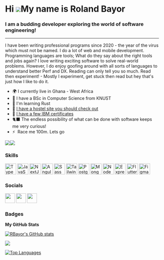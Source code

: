Hi ![](https://user-images.githubusercontent.com/18350557/176309783-0785949b-9127-417c-8b55-ab5a4333674e.gif)My name is Roland Bayor
====================================================================================================================================

### I am a budding developer exploring the world of software engineering!
---------------------------------------------------------

I have been writing professional programs since 2020 - the year of the virus which must not be named. I do a lot of web and mobile development. Programming languages are tools; What do they say about the right tools and jobs again? I love writing exciting software to solve real-world problems. However, I do enjoy goofing around with all sorts of languages to understand better Perf and DX. Reading can only tell you so much. Read then experiment! - Mostly I experiment, get stuck then read but hey that's just how I like to do it.

* 🌍 I currently live in Ghana - West Africa
* 📃 I have a BSc in Computer Science from KNUST
* 🧠 I'm learning Rust
* 🏡 [I have a hostel site you should check out][hostel]
* 📃 [I have a few IBM certificates][ibm]
* 🐈‍⬛ The endless possibility of what can be done with software keeps me very curious!
* ⚡  Race me 100m. Lets go

<a href="https://www.github.com/RBayor" target="_blank" rel="noreferrer"><img
src="https://img.shields.io/github/followers/RBayor?logo=github&style=for-the-badge&color=0891b2&labelColor=1c1917" /></a><a href="https://www.twitter.com/TheRealRoland_" target="_blank" rel="noreferrer"><img
src="https://img.shields.io/twitter/follow/TheRealRoland_?logo=twitter&style=for-the-badge&color=0891b2&labelColor=1c1917"
/></a>

### Skills


<p align="left">
<a href="https://www.typescriptlang.org/" target="_blank" rel="noreferrer"><img src="https://raw.githubusercontent.com/danielcranney/readme-generator/main/public/icons/skills/typescript-colored.svg" width="36" height="36" alt="TypeScript" /></a>
<a href="https://developer.mozilla.org/en-US/docs/Web/JavaScript" target="_blank" rel="noreferrer"><img src="https://raw.githubusercontent.com/danielcranney/readme-generator/main/public/icons/skills/javascript-colored.svg" width="36" height="36" alt="JavaScript" /></a>
<a href="https://nextjs.org/docs" target="_blank" rel="noreferrer"><img src="https://raw.githubusercontent.com/danielcranney/readme-generator/main/public/icons/skills/nextjs-colored-dark.svg" width="36" height="36" alt="NextJs" /></a>
<a href="https://angular.io/" target="_blank" rel="noreferrer"><img src="https://raw.githubusercontent.com/danielcranney/readme-generator/main/public/icons/skills/angularjs-colored.svg" width="36" height="36" alt="Angular" /></a>
<a href="https://sass-lang.com/" target="_blank" rel="noreferrer"><img src="https://raw.githubusercontent.com/danielcranney/readme-generator/main/public/icons/skills/sass-colored.svg" width="36" height="36" alt="Sass" /></a>
<a href="https://tailwindcss.com/" target="_blank" rel="noreferrer"><img src="https://raw.githubusercontent.com/danielcranney/readme-generator/main/public/icons/skills/tailwindcss-colored.svg" width="36" height="36" alt="TailwindCSS" /></a>
<a href="https://www.postgresql.org/" target="_blank" rel="noreferrer"><img src="https://raw.githubusercontent.com/danielcranney/readme-generator/main/public/icons/skills/postgresql-colored.svg" width="36" height="36" alt="PostgreSQL" /></a>
<a href="https://www.mongodb.com/" target="_blank" rel="noreferrer"><img src="https://raw.githubusercontent.com/danielcranney/readme-generator/main/public/icons/skills/mongodb-colored.svg" width="36" height="36" alt="MongoDB" /></a>
<a href="https://nodejs.org/en/" target="_blank" rel="noreferrer"><img src="https://raw.githubusercontent.com/danielcranney/readme-generator/main/public/icons/skills/nodejs-colored.svg" width="36" height="36" alt="NodeJS" /></a>
<a href="https://expressjs.com/" target="_blank" rel="noreferrer"><img src="https://raw.githubusercontent.com/danielcranney/readme-generator/main/public/icons/skills/express-colored-dark.svg" width="36" height="36" alt="Express" /></a>
<a href="https://flutter.dev/" target="_blank" rel="noreferrer"><img src="https://raw.githubusercontent.com/danielcranney/readme-generator/main/public/icons/skills/flutter-colored.svg" width="36" height="36" alt="Flutter" /></a>
<a href="https://www.figma.com/" target="_blank" rel="noreferrer"><img src="https://raw.githubusercontent.com/danielcranney/readme-generator/main/public/icons/skills/figma-colored.svg" width="36" height="36" alt="Figma" /></a>
</p>


### Socials

<p align="left"> <a href="https://www.github.com/RBayor" target="_blank" rel="noreferrer"><img src="https://raw.githubusercontent.com/danielcranney/readme-generator/main/public/icons/socials/github-dark.svg" width="32" height="32" /></a> <a href="https://www.linkedin.com/in/roland-bayor" target="_blank" rel="noreferrer"><img src="https://raw.githubusercontent.com/danielcranney/readme-generator/main/public/icons/socials/linkedin.svg" width="32" height="32" /></a> <a href="https://www.twitter.com/TheRealRoland_" target="_blank" rel="noreferrer"><img src="https://raw.githubusercontent.com/danielcranney/readme-generator/main/public/icons/socials/twitter.svg" width="32" height="32" /></a></p>

### Badges

<b>My GitHub Stats</b>

<a href="http://www.github.com/RBayor"><img src="https://github-readme-stats.vercel.app/api?username=RBayor&show_icons=true&hide=&count_private=true&title_color=0891b2&text_color=ffffff&icon_color=0891b2&bg_color=1c1917&hide_border=true&show_icons=true" alt="RBayor's GitHub stats" /></a>

<a href="http://www.github.com/RBayor"><img src="https://github-readme-streak-stats.herokuapp.com/?user=RBayor&stroke=ffffff&background=1c1917&ring=0891b2&fire=0891b2&currStreakNum=ffffff&currStreakLabel=0891b2&sideNums=ffffff&sideLabels=ffffff&dates=ffffff&hide_border=true" /></a>

<!-- <a href="http://www.github.com/RBayor"><img src="https://github-readme-activity-graph.cyclic.app/graph?username=RBayor&bg_color=1c1917&color=ffffff&line=0891b2&point=ffffff&area_color=1c1917&area=true&hide_border=true&custom_title=GitHub%20Commits%20Graph" alt="GitHub Commits Graph" /></a> -->

<a href="https://github.com/RBayor" align="left"><img src="https://github-readme-stats.vercel.app/api/top-langs/?username=RBayor&langs_count=10&title_color=0891b2&text_color=ffffff&icon_color=0891b2&bg_color=1c1917&hide_border=true&locale=en&custom_title=Top%20%Languages" alt="Top Languages" /></a>


[website]: https://platinumdev.netlify.app/
[hostel]: https://hostelhubgh.com/
[ibm]: https://www.credly.com/users/roland-bayor

